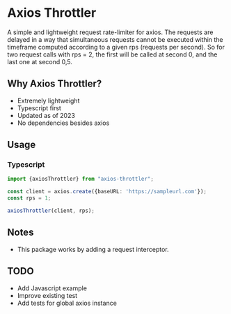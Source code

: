 # Axios Throttler

A simple and lightweight request rate-limiter for axios. The requests are delayed in a way that simultaneous requests cannot be executed within the timeframe computed according to a given rps (requests per second). So for two request calls with rps = 2, the first will be called at second 0, and the last one at second 0,5.

## Why Axios Throttler?

+ Extremely lightweight
+ Typescript first
+ Updated as of 2023
+ No dependencies besides axios

## Usage

### Typescript

```typescript
import {axiosThrottler} from "axios-throttler";

const client = axios.create({baseURL: 'https://sampleurl.com'});
const rps = 1;

axiosThrottler(client, rps);
```

## Notes

* This package works by adding a request interceptor.

## TODO

* Add Javascript example
* Improve existing test
* Add tests for global axios instance
